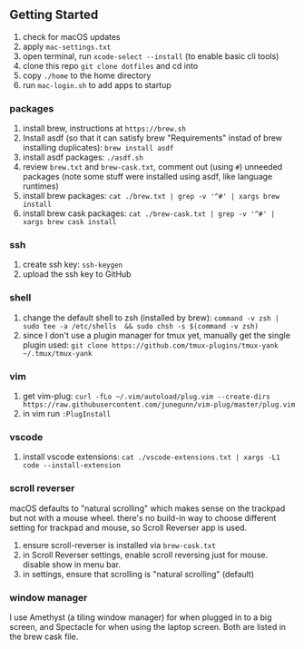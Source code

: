 ## Getting Started
1. check for macOS updates
1. apply `mac-settings.txt`
1. open terminal, run `xcode-select --install` (to enable basic cli tools)
1. clone this repo `git clone dotfiles` and cd into
1. copy `./home` to the home directory
1. run `mac-login.sh` to add apps to startup

### packages
1. install brew, instructions at `https://brew.sh`
1. Install asdf (so that it can satisfy brew "Requirements" instad of brew installing duplicates): `brew install asdf`
1. install asdf packages: `./asdf.sh`
1. review `brew.txt` and `brew-cask.txt`, comment out (using `#`) unneeded packages (note some stuff were installed using asdf, like language runtimes)
1. install brew packages: `cat ./brew.txt | grep -v '^#' | xargs brew install`
1. install brew cask packages: `cat ./brew-cask.txt | grep -v '^#' | xargs brew cask install`

### ssh
1. create ssh key: `ssh-keygen`
1. upload the ssh key to GitHub

### shell
1. change the default shell to zsh (installed by brew): `command -v zsh | sudo tee -a /etc/shells  && sudo chsh -s $(command -v zsh)`
1. since I don't use a plugin manager for tmux yet, manually get the single plugin used: `git clone https://github.com/tmux-plugins/tmux-yank ~/.tmux/tmux-yank`

### vim
1. get vim-plug: `curl -fLo ~/.vim/autoload/plug.vim --create-dirs https://raw.githubusercontent.com/junegunn/vim-plug/master/plug.vim`
1. in vim run `:PlugInstall`

### vscode
1. install vscode extensions: `cat ./vscode-extensions.txt | xargs -L1 code --install-extension`

### scroll reverser
macOS defaults to "natural scrolling" which makes sense on the trackpad but not with a mouse wheel.
there's no build-in way to choose different setting for trackpad and mouse, so Scroll Reverser app is used.
1. ensure scroll-reverser is installed via `brew-cask.txt`
1. in Scroll Reverser settings, enable scroll reversing just for mouse. disable show in menu bar.
1. in settings, ensure that scrolling is "natural scrolling" (default)

### window manager
I use Amethyst (a tiling window manager) for when plugged in to a big screen, and Spectacle for when using the laptop screen. Both are listed in the brew cask file.

